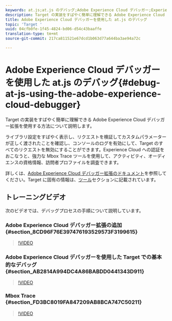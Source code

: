```yaml
---
keywords: at.js;at.js のデバッグ;Adobe Experience Cloud デバッガー;Experience Cloud デバッガー;mbox トレース;mbox ハイライト;デバッグ;デバッグ処理
description: Target の実装をすばやく簡単に理解できる Adobe Experience Cloud デバッガー拡張を使用する方法について説明します。
title: Adobe Experience Cloud デバッガーを使用した at.js のデバッグ
topic: 'Target '
uuid: 04cfb0fe-1f45-4824-bd06-d54c43baaffe
translation-type: tm+mt
source-git-commit: 217ca811521e67dcd1b063d77a644ba3ae94a72c

---
```



# Adobe Experience Cloud デバッガーを使用した at.js のデバッグ{#debug-at-js-using-the-adobe-experience-cloud-debugger}

Target の実装をすばやく簡単に理解できる Adobe Experience Cloud デバッガー拡張を使用する方法について説明します。

ライブラリ設定をすばやく表示し、リクエストを検証してカスタムパラメーターが正しく渡されたことを確認し、コンソールのログを有効にして、Target のすべてのリクエストを無効にすることができます。Experience Cloud への認証をおこなうと、強力な Mbox Trace ツールを使用して、アクティビティ、オーディエンスの資格情報、訪問者プロファイルを調査できます。

詳しくは、[Adobe Experience Cloud デバッガー拡張のドキュメント](https://docs.adobe.com/content/help/en/debugger/using/experience-cloud-debugger.html)を参照してください。Target に固有の情報は、[ツール](https://docs.adobe.com/content/help/en/debugger/using/tools.html)セクションに記載されています。

## トレーニングビデオ

次のビデオでは、デバッグプロセスの手順について説明しています。

### Adobe Experience Cloud デバッガー拡張の追加 {#section_8CD96F76E397476193529573F3199615}

>[!VIDEO](https://video.tv.adobe.com/v/23114/?captions=jpn)

### Adobe Experience Cloud デバッガーを使用した Target での基本的なデバッグ {#section_AB2814A994DC4A86BABDD0441343D911}

>[!VIDEO](https://video.tv.adobe.com/v/23115/?captions=jpn)

### Mbox Trace {#section_FD3BC8019FA847209AB8BCA747C50211}

>[!VIDEO](https://video.tv.adobe.com/v/23113/?captions=jpn)
